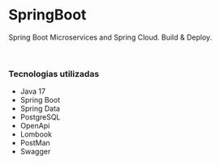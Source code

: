 # SpringBoot
Spring Boot Microservices and Spring Cloud. Build &amp; Deploy.

<div style="display: inline_block"><br>
  <h3>Tecnologias utilizadas</h3>
<ul>
<li>Java 17</li>
<li>Spring Boot</li>
<li>Spring Data</li>
<li>PostgreSQL</li>
<li>OpenApi</li>
<li>Lombook</li>
<li>PostMan</li>
<li>Swagger</li>
</ul>
</div>
<br/>
